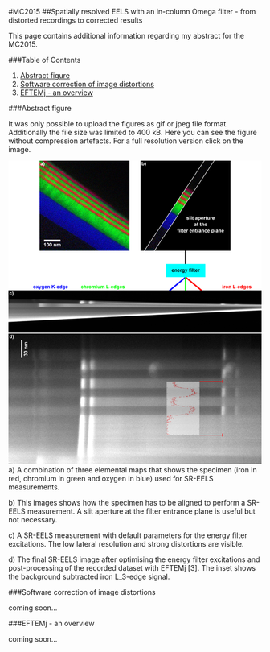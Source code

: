 #MC2015
##Spatially resolved EELS with an in-column Omega filter - from distorted recordings to corrected results

This page contains additional information regarding my abstract for the MC2015.

###Table of Contents
1. [Abstract figure](https://github.com/EFTEMj/EFTEMj/blob/master/MC2015/README.md#Abstract)
1. [Software correction of image distortions](https://github.com/EFTEMj/EFTEMj/blob/master/MC2015/README.md#Software)
1. [EFTEMj - an overview](https://github.com/EFTEMj/EFTEMj/blob/master/MC2015/README.md#EFTEMj)

###Abstract figure

It was only possible to upload the figures as gif or jpeg file format. Additionally the file size was limited to 400 kB. Here you can see the figure without compression artefacts. For a full resolution version click on the image.

[![figure1 of my abstract](Figure1_small.png)](Figure1.png)
a) A combination of three elemental maps that shows the specimen (iron in red, chromium in green and oxygen in blue) used for SR-EELS measurements.

b) This images shows how the specimen has to be aligned to perform a SR-EELS measurement. A slit aperture at the filter entrance plane is useful but not necessary.

c) A SR-EELS measurement with default parameters for the energy filter excitations. The low lateral resolution and strong distortions are visible.

d) The final SR-EELS image after optimising the energy filter excitations and post-processing of the recorded dataset with EFTEMj [3]. The inset shows the background subtracted iron L_3-edge signal.

###Software correction of image distortions

coming soon...

###EFTEMj - an overview

coming soon...
